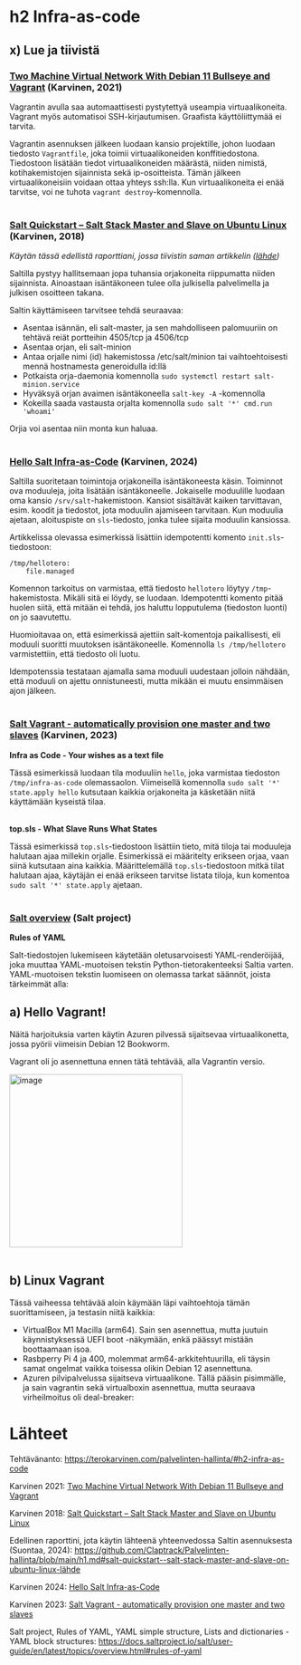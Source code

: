 # h2 Infra-as-code

## x) Lue ja tiivistä

### [Two Machine Virtual Network With Debian 11 Bullseye and Vagrant](https://terokarvinen.com/2021/two-machine-virtual-network-with-debian-11-bullseye-and-vagrant/) (Karvinen, 2021)

Vagrantin avulla saa automaattisesti pystytettyä useampia virtuaalikoneita. Vagrant myös automatisoi SSH-kirjautumisen. Graafista käyttöliittymää ei tarvita.

Vagrantin asennuksen jälkeen luodaan kansio projektille, johon luodaan tiedosto `Vagrantfile`, joka toimii virtuaalikoneiden konffitiedostona. Tiedostoon lisätään tiedot virtuaalikoneiden määrästä, niiden nimistä, kotihakemistojen sijainnista sekä ip-osoitteista. Tämän jälkeen virtuaalikoneisiin voidaan ottaa yhteys ssh:lla. Kun virtuaalikoneita ei enää tarvitse, voi ne tuhota `vagrant destroy`-komennolla.
<br></br>

### [Salt Quickstart – Salt Stack Master and Slave on Ubuntu Linux](https://terokarvinen.com/2018/salt-quickstart-salt-stack-master-and-slave-on-ubuntu-linux/?fromSearch=salt%20quickstart%20salt%20stack%20master%20and%20slave%20on%20ubuntu%20linux) (Karvinen, 2018)

*Käytän tässä edellistä raporttiani, jossa tiivistin saman artikkelin ([lähde](https://github.com/Claptrack/Palvelinten-hallinta/blob/main/h1.md#salt-quickstart--salt-stack-master-and-slave-on-ubuntu-linux-lähde))*

Saltilla pystyy hallitsemaan jopa tuhansia orjakoneita riippumatta niiden sijainnista. Ainoastaan isäntäkoneen tulee olla julkisella palvelimella ja julkisen osoitteen takana.

Saltin käyttämiseen tarvitsee tehdä seuraavaa:
- Asentaa isännän, eli salt-master, ja sen mahdolliseen palomuuriin on tehtävä reiät portteihin 4505/tcp ja 4506/tcp
- Asentaa orjan, eli salt-minion
- Antaa orjalle nimi (id) hakemistossa /etc/salt/minion tai vaihtoehtoisesti mennä hostnamesta generoidulla id:llä
- Potkaista orja-daemonia komennolla `sudo systemctl restart salt-minion.service`
- Hyväksyä orjan avaimen isäntäkoneella `salt-key -A` -komennolla
- Kokeilla saada vastausta orjalta komennolla `sudo salt '*' cmd.run 'whoami'`

Orjia voi asentaa niin monta kun haluaa.
<br></br>

### [Hello Salt Infra-as-Code](https://terokarvinen.com/2024/hello-salt-infra-as-code/) (Karvinen, 2024)

Saltilla suoritetaan toimintoja orjakoneilla isäntäkoneesta käsin. Toiminnot ova moduuleja, joita lisätään isäntäkoneelle. Jokaiselle moduulille luodaan oma kansio `/srv/salt`-hakemistoon. Kansiot sisältävät kaiken tarvittavan, esim. koodit ja tiedostot, jota moduulin ajamiseen tarvitaan. Kun moduulia ajetaan, aloituspiste on `sls`-tiedosto, jonka tulee sijaita moduulin kansiossa.

Artikkelissa olevassa esimerkissä lisättiin idempotentti komento `init.sls`-tiedostoon:

    /tmp/hellotero:
        file.managed

Komennon tarkoitus on varmistaa, että tiedosto `hellotero` löytyy `/tmp`-hakemistosta. Mikäli sitä ei löydy, se luodaan. Idempotentti komento pitää huolen siitä, että mitään ei tehdä, jos haluttu lopputulema (tiedoston luonti) on jo saavutettu.

Huomioitavaa on, että esimerkissä ajettiin salt-komentoja paikallisesti, eli moduuli suoritti muutoksen isäntäkoneelle. Komennolla `ls /tmp/hellotero` varmistettiin, että tiedosto oli luotu.

Idempotenssia testataan ajamalla sama moduuli uudestaan jolloin nähdään, että moduuli on ajettu onnistuneesti, mutta mikään ei muutu ensimmäisen ajon jälkeen.
<br></br>

### [Salt Vagrant - automatically provision one master and two slaves](https://terokarvinen.com/2023/salt-vagrant/#infra-as-code---your-wishes-as-a-text-file) (Karvinen, 2023)

**Infra as Code - Your wishes as a text file**

Tässä esimerkissä luodaan tila moduuliin `hello`, joka varmistaa tiedoston `/tmp/infra-as-code` olemassaolon. Viimeisellä komennolla `sudo salt '*' state.apply hello` kutsutaan kaikkia orjakoneita ja käsketään niitä käyttämään kyseistä tilaa.
<br></br>

**top.sls - What Slave Runs What States**

Tässä esimerkissä `top.sls`-tiedostoon lisättiin tieto, mitä tiloja tai moduuleja halutaan ajaa millekin orjalle. Esimerkissä ei määritelty erikseen orjaa, vaan siinä kutsutaan aina kaikkia. Määrittelemällä `top.sls`-tiedostoon mitkä tilat halutaan ajaa, käytäjän ei enää erikseen tarvitse listata tiloja, kun komentoa `sudo salt '*' state.apply` ajetaan.
<br></br>

### [Salt overview](https://docs.saltproject.io/salt/user-guide/en/latest/topics/overview.html#rules-of-yaml) (Salt project)

**Rules of YAML**

Salt-tiedostojen lukemiseen käytetään oletusarvoisesti YAML-renderöijää, joka muuttaa YAML-muotoisen tekstin Python-tietorakenteeksi Saltia varten. YAML-muotoisen tekstin luomiseen on olemassa tarkat säännöt, joista tärkeimmät alla:



## a) Hello Vagrant!

Näitä harjoituksia varten käytin Azuren pilvessä sijaitsevaa virtuaalikonetta, jossa pyörii viimeisin Debian 12 Bookworm.

Vagrant oli jo asennettuna ennen tätä tehtävää, alla Vagrantin versio.

<img width="306" alt="image" src="https://github.com/user-attachments/assets/b5b50812-33ff-42cf-9724-43f6e65e67e2">
<br></br>

## b) Linux Vagrant

Tässä vaiheessa tehtävää aloin käymään läpi vaihtoehtoja tämän suorittamiseen, ja testasin niitä kaikkia:

- VirtualBox M1 Macilla (arm64). Sain sen asennettua, mutta juutuin käynnistyksessä UEFI boot -näkymään, enkä päässyt mistään boottaamaan isoa.
- Rasbperry Pi 4 ja 400, molemmat arm64-arkkitehtuurilla, eli täysin samat ongelmat vaikka toisessa olikin Debian 12 asennettuna.
- Azuren pilvipalvelussa sijaitseva virtuaalikone. Tällä pääsin pisimmälle, ja sain vagrantin sekä virtualboxin asennettua, mutta seuraava virheilmoitus oli deal-breaker:


  


# Lähteet

Tehtävänanto: https://terokarvinen.com/palvelinten-hallinta/#h2-infra-as-code

Karvinen 2021: [Two Machine Virtual Network With Debian 11 Bullseye and Vagrant](https://terokarvinen.com/2021/two-machine-virtual-network-with-debian-11-bullseye-and-vagrant/)

Karvinen 2018: [Salt Quickstart – Salt Stack Master and Slave on Ubuntu Linux](https://terokarvinen.com/2018/salt-quickstart-salt-stack-master-and-slave-on-ubuntu-linux/?fromSearch=salt%20quickstart%20salt%20stack%20master%20and%20slave%20on%20ubuntu%20linux)

Edellinen raporttini, jota käytin lähteenä yhteenvedossa Saltin asennuksesta (Suontaa, 2024): https://github.com/Claptrack/Palvelinten-hallinta/blob/main/h1.md#salt-quickstart--salt-stack-master-and-slave-on-ubuntu-linux-lähde

Karvinen 2024: [Hello Salt Infra-as-Code](https://terokarvinen.com/2024/hello-salt-infra-as-code/)

Karvinen 2023: [Salt Vagrant - automatically provision one master and two slaves](https://terokarvinen.com/2023/salt-vagrant/#infra-as-code---your-wishes-as-a-text-file)

Salt project, Rules of YAML, YAML simple structure, Lists and dictionaries - YAML block structures: https://docs.saltproject.io/salt/user-guide/en/latest/topics/overview.html#rules-of-yaml


